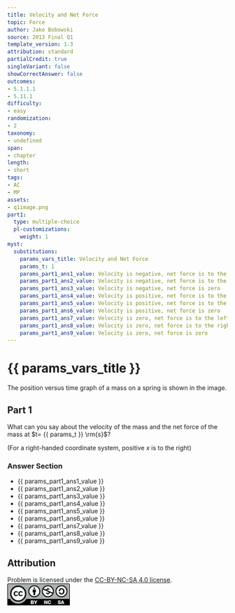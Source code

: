```yaml
---
title: Velocity and Net Force
topic: Force
author: Jake Bobowski
source: 2013 Final Q1
template_version: 1.3
attribution: standard
partialCredit: true
singleVariant: false
showCorrectAnswer: false
outcomes:
- 5.1.1.1
- 5.11.1
difficulty:
- easy
randomization:
- 2
taxonomy:
- undefined
span:
- chapter
length:
- short
tags:
- AC
- MP
assets:
- q1image.png
part1:
  type: multiple-choice
  pl-customizations:
    weight: 1
myst:
  substitutions:
    params_vars_title: Velocity and Net Force
    params_t: 1
    params_part1_ans1_value: Velocity is negative, net force is to the left
    params_part1_ans2_value: Velocity is negative, net force is to the right
    params_part1_ans3_value: Velocity is negative, net force is zero
    params_part1_ans4_value: Velocity is positive, net force is to the left
    params_part1_ans5_value: Velocity is positive, net force is to the right
    params_part1_ans6_value: Velocity is positive, net force is zero
    params_part1_ans7_value: Velocity is zero, net force is to the left
    params_part1_ans8_value: Velocity is zero, net force is to the right
    params_part1_ans9_value: Velocity is zero, net force is zero
---
```

# {{ params_vars_title }}
The position versus time graph of a mass on a spring is shown in the image.

<pl-figure file-name= "figure0.png" type="dynamic" width="800px" ></pl-figure>

## Part 1

What can you say about the velocity of the mass and the net force of the mass at $t= {{ params_t }} \rm{s}$?

(For a right-handed coordinate system, positive $x$ is to the right)

### Answer Section

- {{ params_part1_ans1_value }}
- {{ params_part1_ans2_value }}
- {{ params_part1_ans3_value }}
- {{ params_part1_ans4_value }}
- {{ params_part1_ans5_value }}
- {{ params_part1_ans6_value }}
- {{ params_part1_ans7_value }}
- {{ params_part1_ans8_value }}
- {{ params_part1_ans9_value }}

## Attribution

Problem is licensed under the [CC-BY-NC-SA 4.0 license](https://creativecommons.org/licenses/by-nc-sa/4.0/).<br> ![The Creative Commons 4.0 license requiring attribution-BY, non-commercial-NC, and share-alike-SA license.](https://raw.githubusercontent.com/firasm/bits/master/by-nc-sa.png)